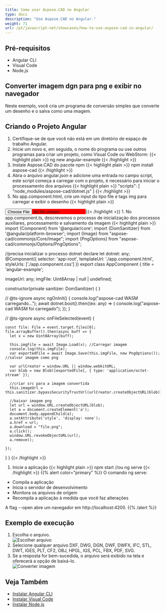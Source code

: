 ```yaml
---
title: Como usar Aspose.CAD no Angular
type: docs
description: "Use Aspose.CAD no Angular."
weight: 71
url: /pt/javascript-net/showcases/how-to-use-aspose-cad-in-angular/
---
```


## Pré-requisitos
- Angular CLI
- Visual Code
- Node.js

## Converter imagem dgn para png e exibir no navegador

Neste exemplo, você cria um programa de conversão simples que converte um desenho e o salva como uma imagem.

## Criando o Projeto Angular

1. Certifique-se de que você não está em um diretório de espaço de trabalho Angular.
1. Inicie um novo e, em seguida, o nome do programa ou use outros programas para criar um projeto, como Visual Code ou WebStorm:
{{< highlight plain >}}
ng new angular-example
{{< /highlight >}}
1. Instale Aspose.CAD do pacote npm
{{< highlight plain >}}
npm install aspose-cad
{{< /highlight >}}
1. Abra o arquivo angular.json e adicione uma entrada no campo script, este script começa a carregar com o projeto, é necessário para iniciar o processamento dos arquivos
{{< highlight plain >}}
"scripts": [
  "node_modules/aspose-cad/dotnet.js"
]
{{< /highlight >}}
1. No app.component.html, crie um input do tipo file e tags img para carregar e exibir o desenho
{{< highlight plain >}}
<span style="background-color: red">
    <input type="file" class="file-upload" (change)="onFileSelected($event)" />
    <img alt="" id="image" [src]="imageUrl" />
</span>
{{< /highlight >}}
1. No app.component.ts, descrevemos o processo de inicialização dos processos auxiliares, processamento e salvamento da imagem
{{< highlight plain >}}
import {Component} from '@angular/core';
import {DomSanitizer} from '@angular/platform-browser';
import {Image} from "aspose-cad/commonjs/Core/Image";
import {PngOptions} from "aspose-cad/commonjs/Options/PngOptions";

//precisa inicializar o processo dotnet
declare let dotnet: any;
@Component({
  selector: 'app-root',
  templateUrl: './app.component.html',
  styleUrls: ['./app.component.css']
})
export class AppComponent {
  title = 'angular-example';

  imageUrl: any;
  imgFile: Uint8Array | null | undefined;

  constructor(private sanitizer: DomSanitizer) {
  }

  // @ts-ignore
  async ngOnInit() {
    console.log("aspose-cad WASM carregando...");
    await dotnet.boot().then((ex: any) => {
      console.log("aspose-cad WASM foi carregado");
    });
  }

  // @ts-ignore
  async onFileSelected(event) {

    const file: File = event.target.files[0];
    file.arrayBuffer().then(async buff => {
      let x = new Uint8Array(buff);
      
      this.imgFile = await Image.Load(x); //Carregar imagem
      console.log(this.imgFile);
      var exportedFile = await Image.Save(this.imgFile, new PngOptions()); //salvar imagem como png

      var urlCreator = window.URL || window.webkitURL;
      var blob = new Blob([exportedFile], { type: 'application/octet-stream' });
      
      //criar src para a imagem convertida
      this.imageUrl = this.sanitizer.bypassSecurityTrustUrl(urlCreator.createObjectURL(blob));

      //baixar imagem png
      let url = window.URL.createObjectURL(blob);
      let a = document.createElement('a');
      document.body.appendChild(a);
      a.setAttribute('style', 'display: none');
      a.href = url;
      a.download = "file.png";
      a.click();
      window.URL.revokeObjectURL(url);
      a.remove();

    });
  }
}
{{< /highlight >}}
1. Inicie a aplicação
{{< highlight plain >}}
npm start
//ou
ng serve
{{< /highlight >}}
{{% alert color="primary" %}} 
O comando ng serve:

- Compila a aplicação
- Inicia o servidor de desenvolvimento
- Monitora os arquivos de origem
- Recompila a aplicação à medida que você faz alterações

A flag --open abre um navegador em http://localhost:4200.
{{% /alert %}}

## Exemplo de execução

1. Escolha o arquivo.<br>
![Escolher arquivo](/_assets/javascript-net/angular/choose-file.png)<br>
1. Selecione qualquer arquivo DXF, DWG, DGN, DWF, DWFX, IFC, STL, DWT, IGES, PLT, CF2, OBJ, HPGL, IGS, PCL, FBX, PDF, SVG.
1. Se a resposta for bem-sucedida, o arquivo será exibido na tela e oferecerá a opção de baixá-lo.<br>
![Converter imagem](/_assets/javascript-net/angular/convert-image.png)<br>

## Veja Também

- [Instalar Angular CLI](https://angular.io/guide/setup-local/)
- [Instalar Visual Code](https://code.visualstudio.com/)
- [Instalar Node.js](https://nodejs.org/en/)
